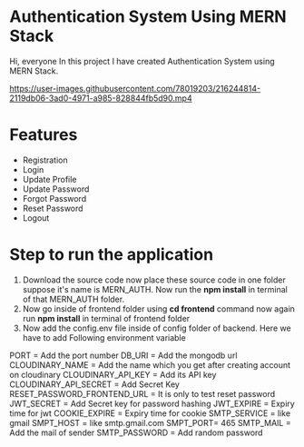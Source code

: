 # Authentication System Using MERN Stack

Hi, everyone In this project I have created Authentication System using MERN Stack. 


https://user-images.githubusercontent.com/78019203/216244814-2119db06-3ad0-4971-a985-828844fb5d90.mp4


# Features
- Registration
- Login
- Update Profile
- Update Password
- Forgot Password
- Reset Password
- Logout


# Step to run the application

1) Download the source code now place these source code in one folder suppose it's name is MERN_AUTH. Now run the **npm install** in terminal of that MERN_AUTH folder.
2)  Now go inside of frontend folder using **cd frontend** command now again run **npm install** in terminal of frontend folder
3) Now add the config.env file inside of config folder of backend. Here we have to add Following environment variable 
 
PORT =  Add the port number
DB_URI =  Add the mongodb url
CLOUDINARY_NAME = Add the name which you get after creating account on cloudinary
CLOUDINARY_API_KEY = Add its API key
CLOUDINARY_API_SECRET = Add Secret Key
RESET_PASSWORD_FRONTEND_URL = It is only to test reset password
JWT_SECRET = Add Secret key for password hashing
JWT_EXPIRE = Expiry time for jwt
COOKIE_EXPIRE = Expiry time for cookie
SMTP_SERVICE = like gmail
SMPT_HOST = like smtp.gmail.com
SMPT_PORT= 465
SMTP_MAIL = Add the mail of sender 
SMTP_PASSWORD = Add random password 
